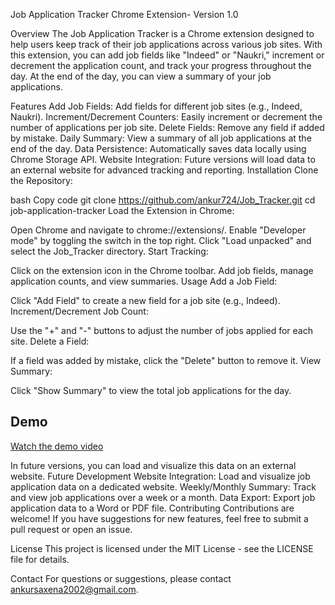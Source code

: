 Job Application Tracker Chrome Extension- Version 1.0

Overview
The Job Application Tracker is a Chrome extension designed to help users keep track of their job applications across various job sites. With this extension, you can add job fields like "Indeed" or "Naukri," increment or decrement the application count, and track your progress throughout the day. At the end of the day, you can view a summary of your job applications.

Features
Add Job Fields: Add fields for different job sites (e.g., Indeed, Naukri).
Increment/Decrement Counters: Easily increment or decrement the number of applications per job site.
Delete Fields: Remove any field if added by mistake.
Daily Summary: View a summary of all job applications at the end of the day.
Data Persistence: Automatically saves data locally using Chrome Storage API.
Website Integration: Future versions will load data to an external website for advanced tracking and reporting.
Installation
Clone the Repository:

bash
Copy code
git clone https://github.com/ankur724/Job_Tracker.git
cd job-application-tracker
Load the Extension in Chrome:

Open Chrome and navigate to chrome://extensions/.
Enable "Developer mode" by toggling the switch in the top right.
Click "Load unpacked" and select the Job_Tracker directory.
Start Tracking:

Click on the extension icon in the Chrome toolbar.
Add job fields, manage application counts, and view summaries.
Usage
Add a Job Field:

Click "Add Field" to create a new field for a job site (e.g., Indeed).
Increment/Decrement Job Count:

Use the "+" and "-" buttons to adjust the number of jobs applied for each site.
Delete a Field:

If a field was added by mistake, click the "Delete" button to remove it.
View Summary:

Click "Show Summary" to view the total job applications for the day.

## Demo

[Watch the demo video](https://drive.google.com/file/d/1IhDBBRoXl0-dQ4WYiOXD8KwlQhxf/view?usp=drive_link)

In future versions, you can load and visualize this data on an external website.
Future Development
Website Integration: Load and visualize job application data on a dedicated website.
Weekly/Monthly Summary: Track and view job applications over a week or a month.
Data Export: Export job application data to a Word or PDF file.
Contributing
Contributions are welcome! If you have suggestions for new features, feel free to submit a pull request or open an issue.

License
This project is licensed under the MIT License - see the LICENSE file for details.

Contact
For questions or suggestions, please contact ankursaxena2002@gmail.com.
